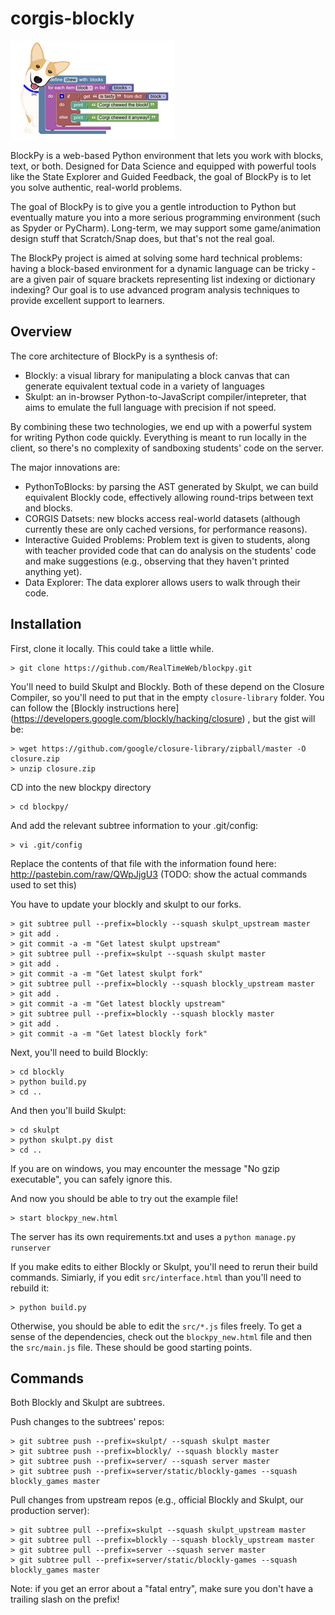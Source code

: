 corgis-blockly
==============

![CORGIS BlockPy](/images/blockly-corgi-logo.png?raw=true "CORGIS BlockPy")

BlockPy is a web-based Python environment that lets you work with blocks, text, or both. Designed for Data Science and equipped with powerful tools like the State Explorer and Guided Feedback, the goal of BlockPy is to let you solve authentic, real-world problems.

The goal of BlockPy is to give you a gentle introduction to Python but eventually mature you into a more serious programming environment (such as Spyder or PyCharm). Long-term, we may support some game/animation design stuff that Scratch/Snap does, but that's not the real goal.

The BlockPy project is aimed at solving some hard technical problems: having a block-based environment for a dynamic language can be tricky - are a given pair of square brackets representing list indexing or dictionary indexing? Our goal is to use advanced program analysis techniques to provide excellent support to learners.

Overview
--------

The core architecture of BlockPy is a synthesis of:

* Blockly: a visual library for manipulating a block canvas that can generate equivalent textual code in a variety of languages
* Skulpt: an in-browser Python-to-JavaScript compiler/intepreter, that aims to emulate the full language with precision if not speed.

By combining these two technologies, we end up with a powerful system for writing Python code quickly. Everything is meant to run locally in the client, so there's no complexity of sandboxing students' code on the server.

The major innovations are:

* PythonToBlocks: by parsing the AST generated by Skulpt, we can build equivalent Blockly code, effectively allowing round-trips between text and blocks.
* CORGIS Datsets: new blocks access real-world datasets (although currently these are only cached versions, for performance reasons).
* Interactive Guided Problems: Problem text is given to students, along with teacher provided code that can do analysis on the students' code and make suggestions (e.g., observing that they haven't printed anything yet).
* Data Explorer: The data explorer allows users to walk through their code.

Installation
------------

First, clone it locally. This could take a little while.

    > git clone https://github.com/RealTimeWeb/blockpy.git
    

You'll need to build Skulpt and Blockly. Both of these depend on the Closure Compiler, so you'll need to put that in the empty `closure-library` folder. You can follow the [Blockly instructions here] (https://developers.google.com/blockly/hacking/closure) , but the gist will be:

    > wget https://github.com/google/closure-library/zipball/master -O closure.zip
    > unzip closure.zip
    
CD into the new blockpy directory

    > cd blockpy/

And add the relevant subtree information to your .git/config:

    > vi .git/config

Replace the contents of that file with the information found here: http://pastebin.com/raw/QWpJjgU3 (TODO: show the actual commands used to set this)
   
You have to update your blockly and skulpt to our forks.

    > git subtree pull --prefix=blockly --squash skulpt_upstream master
    > git add .
    > git commit -a -m "Get latest skulpt upstream"
    > git subtree pull --prefix=skulpt --squash skulpt master
    > git add .
    > git commit -a -m "Get latest skulpt fork"
    > git subtree pull --prefix=blockly --squash blockly_upstream master
    > git add .
    > git commit -a -m "Get latest blockly upstream"
    > git subtree pull --prefix=blockly --squash blockly master
    > git add .
    > git commit -a -m "Get latest blockly fork"

Next, you'll need to build Blockly:

    > cd blockly
    > python build.py
    > cd ..

And then you'll build Skulpt:

    > cd skulpt
    > python skulpt.py dist
    > cd ..
    
If you are on windows, you may encounter the message "No gzip executable", you can safely ignore this.
    
And now you should be able to try out the example file!

    > start blockpy_new.html
    
The server has its own requirements.txt and uses a `python manage.py runserver`

If you make edits to either Blockly or Skulpt, you'll need to rerun their build commands. Simiarly, if you edit ``src/interface.html`` than you'll need to rebuild it:

    > python build.py
    
Otherwise, you should be able to edit the ``src/*.js`` files freely. To get a sense of the dependencies, check out the ``blockpy_new.html`` file and then the ``src/main.js`` file. These should be good starting points.


Commands
--------

Both Blockly and Skulpt are subtrees.

Push changes to the subtrees' repos: 

    > git subtree push --prefix=skulpt/ --squash skulpt master
    > git subtree push --prefix=blockly/ --squash blockly master
    > git subtree push --prefix=server/ --squash server master
    > git subtree push --prefix=server/static/blockly-games --squash blockly_games master
    
Pull changes from upstream repos (e.g., official Blockly and Skulpt, our production server):

    > git subtree pull --prefix=skulpt --squash skulpt_upstream master
    > git subtree pull --prefix=blockly --squash blockly_upstream master
    > git subtree pull --prefix=server --squash server master
    > git subtree pull --prefix=server/static/blockly-games --squash blockly_games master
    
Note: if you get an error about a "fatal entry", make sure you don't have a trailing slash on the prefix!

        
